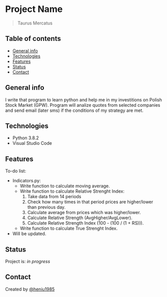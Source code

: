 # Project Name

> Taurus Mercatus

## Table of contents

* [General info](#general-info)
* [Technologies](#technologies)
* [Features](#features)
* [Status](#status)
* [Contact](#contact)

## General info

I write that program to learn python and help me in my investitions on Polish Stock Market (GPW).
Program will analize quotes from selected companies and send email (later sms) if the conditions of my strategy are met.

## Technologies

* Python 3.8.2
* Visual Studio Code

## Features

To-do list:

* Indicators.py:
    * Write function to calculate moving average.
    * Write function to calculate Relative Strenght Index:
        1. Take data from 14 periods
        2. Check how many times in that period prices are higher/lower than previous day.
        3. Calculate average from prices which was higher/lower.
        4. Calculate Relative Strength (AvgHigher/AvgLower).
        5. Calculate Relative Strength Index (100 - (100  / (1 + RS))).
    * Write function to calculate True Strenght Index.
* Will be updated.

## Status

Project is: _in progress_

## Contact

Created by [@heniu1985](https://github.com/heniu1985)
